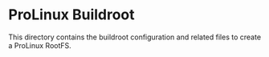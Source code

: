 # ProLinux Buildroot
This directory contains the buildroot configuration and related files to create a ProLinux 
RootFS.